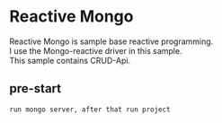 # Reactive Mongo
Reactive Mongo is sample base reactive programming. <br >
I use the Mongo-reactive driver in this sample. <br >
This sample contains CRUD-Api. 

## pre-start
    run mongo server, after that run project